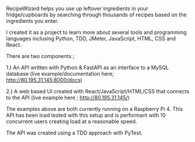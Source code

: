 RecipeWizard helps you use up leftover ingredients in your fridge/cupboards by searching through thousands of recipes based on the ingredients you enter.

I created it as a project to learn more about several tools and programming languages inclusing Python, TDD, JMeter, JavaScript, HTML, CSS and React.

There are two components ;

1.) An API written with Python & FastAPI as an interface to a MySQL database (live example/documentation here; http://80.195.31.145:8000/docs) 

2.) A web based UI created with React/JavaScript/HTML/CSS that connects to the API (live example here ; http://80.195.31.145/)

The examples above are both currently running on a Raspberry Pi 4. This API has been load tested with this setup and is performant with 10 concurrent users creating load at a reasonable speed.

The API was created using a TDD approach with PyTest.
